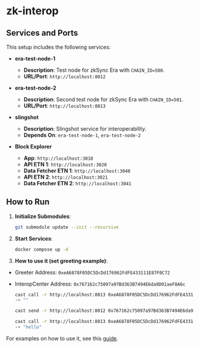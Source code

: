 # zk-interop

## Services and Ports

This setup includes the following services:

- **era-test-node-1**  
  - **Description**: Test node for zkSync Era with `CHAIN_ID=500`.
  - **URL/Port**: `http://localhost:8012`

- **era-test-node-2**  
  - **Description**: Second test node for zkSync Era with `CHAIN_ID=501`.
  - **URL/Port**: `http://localhost:8013`

- **slingshot**  
  - **Description**: Slingshot service for interoperability.
  - **Depends On**: `era-test-node-1`, `era-test-node-2`

- **Block Explorer**  
  - **App**: `http://localhost:3010`
  - **API ETN 1**: `http://localhost:3020`
  - **Data Fetcher ETN 1**: `http://localhost:3040`
  - **API ETN 2**: `http://localhost:3021`
  - **Data Fetcher ETN 2**: `http://localhost:3041`

## How to Run

1. **Initialize Submodules**:

   ```bash
   git submodule update --init --recursive
   ```

2. **Start Services**:

   ```bash
   docker compose up -d
   ```

3. **How to use it (set greeting example)**:

- Greeter Address: `0xeA6878F05DC5DcDd176962FdFE433111E87F0C72`
- InteropCenter Address: `0x767162c75097a97Bd363B7494E6da9D01aeF8A6c`

  
   ```bash
   cast call -r http://localhost:8013 0xeA6878F05DC5DcDd176962FdFE433111E87F0C72 "greeting()(string)"
   -> ""

   cast send -r http://localhost:8012 0x767162c75097a97Bd363B7494E6da9D01aeF8A6c "requestInteropMinimal(uint256, address, bytes, uint256, uint256, uint256)" 501 0xeA6878F05DC5DcDd176962FdFE433111E87F0C72 0xa41368620000000000000000000000000000000000000000000000000000000000000020000000000000000000000000000000000000000000000000000000000000000568656c6c6f000000000000000000000000000000000000000000000000000000 0 10000000 1000000000  --private-key 0x7becc4a46e0c3b512d380ca73a4c868f790d1055a7698f38fb3ca2b2ac97efbb

   cast call -r http://localhost:8013 0xeA6878F05DC5DcDd176962FdFE433111E87F0C72 "greeting()(string)"
   -> "hello"
   ```

For examples on how to use it, see this [guide](https://github.com/koloz193/slingshot?tab=readme-ov-file#examples-how-to-trigger).
